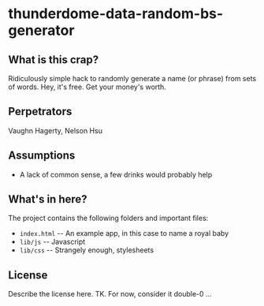 thunderdome-data-random-bs-generator
====================================

What is this crap?
------------------

Ridiculously simple hack to randomly generate a name (or phrase) from sets of words. Hey, it's free. Get your money's worth.

Perpetrators
------------

Vaughn Hagerty, Nelson Hsu

Assumptions
-----------

* A lack of common sense, a few drinks would probably help

What's in here?
---------------

The project contains the following folders and important files:

* ``index.html`` -- An example app, in this case to name a royal baby
* ``lib/js`` -- Javascript
* ``lib/css`` -- Strangely enough, stylesheets

License
----------

Describe the license here. TK. For now, consider it double-0 ...
